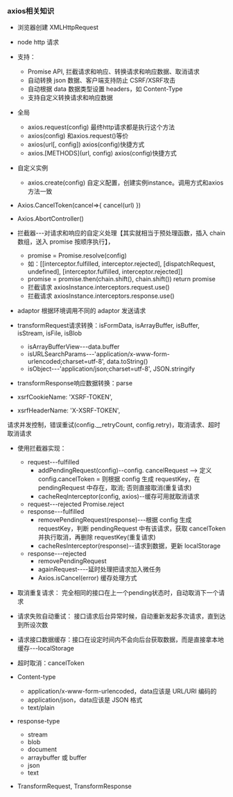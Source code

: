 ### axios相关知识

+ 浏览器创建 XMLHttpRequest
+ node http 请求

+ 支持：
  + Promise API, 拦截请求和响应、转换请求和响应数据、取消请求
  + 自动转换 json 数据、客户端支持防止 CSRF/XSRF攻击
  + 自动根据 data 数据类型设置 headers，如 Content-Type
  + 支持自定义转换请求和响应数据
+ 全局
  + axios.request(config) 最终http请求都是执行这个方法
  + axios(config) 和axios.request()等价
  + axios(url[, config]) axios(config)快捷方式
  + axios.[METHODS](url, config) axios(config)快捷方式
+ 自定义实例
  + axios.create(config) 自定义配置，创建实例instance。调用方式和axios方法一致
+ Axios.CancelToken(cancel=>{ cancel(url) })
+ Axios.AbortController()
+ 拦截器---对请求和响应的自定义处理【其实就相当于预处理函数，插入 chain 数组，送入 promise 按顺序执行】，
  + promise = Promise.resolve(config)
  + 如：[[interceptor.fulfilled, interceptor.rejected], [dispatchRequest, undefined], [interceptor.fulfilled, interceptor.rejected]]
  + promise = promise.then(chain.shift(), chain.shift()) return promise
  + 拦截请求 axiosInstance.interceptors.request.use()
  + 拦截请求 axiosInstance.interceptors.response.use()
+ adaptor 根据环境调用不同的 adaptor 发送请求
+ transformRequest请求转换：isFormData, isArrayBuffer, isBuffer, isStream, isFile, isBlob
  + isArrayBufferView---data.buffer
  + isURLSearchParams---'application/x-www-form-urlencoded;charset=utf-8', data.toString()
  + isObject---'application/json;charset=utf-8', JSON.stringify
+ transformResponse响应数据转换：parse
+ xsrfCookieName: 'XSRF-TOKEN',
+ xsrfHeaderName: 'X-XSRF-TOKEN',


请求并发控制，错误重试(config.__retryCount, config.retry)，取消请求、超时取消请求

+ 使用拦截器实现：
  + request---fulfilled
    + addPendingRequest(config)--config. cancelRequest --> 定义 config.cancelToken = 则根据 config 生成 requestKey，在 pendingRequest 中存在，取消; 否则直接取消(重复请求)
    + cacheReqInterceptor(config, axios)--缓存可用就取消请求
  + request---rejected Promise.reject
  + response---fulfilled
    + removePendingRequest(response)---根据 config 生成 requestKey，判断 pendingRequest 中有该请求，获取 cancelToken并执行取消，再删除 requestKey(重复请求)
    + cacheResInterceptor(response)--请求到数据，更新 localStorage
  + response---rejected
    + removePendingRequest
    + againRequest----延时处理把请求加入微任务
    + Axios.isCancel(error) 缓存处理方式


+ 取消重复请求： 完全相同的接口在上一个pending状态时，自动取消下一个请求
+ 请求失败自动重试： 接口请求后台异常时候，自动重新发起多次请求，直到达到所设次数
+ 请求接口数据缓存：接口在设定时间内不会向后台获取数据，而是直接拿本地缓存---localStorage
+ 超时取消：cancelToken

+ Content-type
  + application/x-www-form-urlencoded，data应该是 URL/URI 编码的
  + application/json，data应该是 JSON 格式
  + text/plain
+ response-type
  + stream
  + blob
  + document
  + arraybuffer 或 buffer
  + json
  + text
+ TransformRequest, TransformResponse
